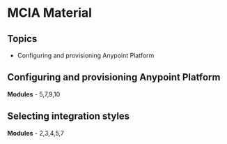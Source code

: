 # MCIA Material
## Topics
  - Configuring and provisioning Anypoint Platform

## Configuring and provisioning Anypoint Platform
**Modules** - 5,7,9,10

## Selecting integration styles
**Modules** - 2,3,4,5,7

